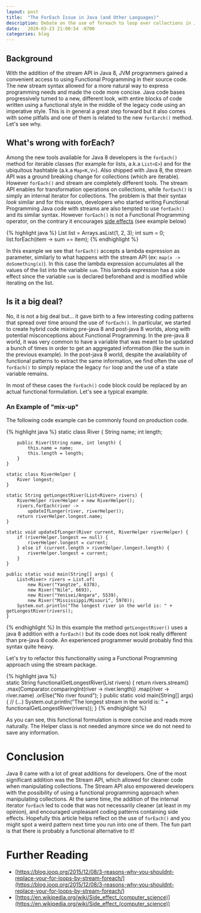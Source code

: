 ```yaml
---
layout: post
title:  "The ForEach Issue in Java (and Other Languages)"
description: Debate on the use of foreach to loop over collections in Java and how they allow for weak functional programming habits.
date:   2020-03-23 21:00:54 -0700
categories: blog
---
```


## Background
With the addition of the stream API in Java 8, JVM programmers gained a convenient access to using Functional Programming in their source code. The new stream syntax allowed for a more natural way to express programming needs and made the code more concise. Java code bases progressively turned to a new, different look, with entire blocks of code written using a functional style in the middle of the legacy code using an imperative style. This is in general a great step forward but it also comes with some pitfalls and one of them is related to the new `forEarch()` method. Let's see why.

## What's wrong with forEach?
Among the new tools available for Java 8 developers is the `forEach()` method for iterable classes (for example for lists, a.k.a `List<E>`) and for the ubiquitous hashtable (a.k.a `Map<K,V>`). Also shipped with Java 8, the stream API was a ground breaking change for collections (which are iterable). However `forEach()` and stream are completely different tools. The stream API enables for transformation operations on collections, while `forEach()` is simply an internal iterator for collections. The problem is that their syntax _look_ similar and for this reason, developers who started writing Functional Programming Java code with streams are also tempted to use `forEach()` and its similar syntax. However `forEach()` is not a Functional Programming operator, on the contrary it encourages [side effects](https://en.wikipedia.org/wiki/Side_effect_(computer_science)) (see example below)

{% highlight java %}
List<Integer> list = Arrays.asList(1, 2, 3);
int sum = 0;
list.forEach(item -> sum += item);
{% endhighlight %}

In this example we see that `forEach()` accepts a lambda expression as parameter, similarly to what happens with the stream API (ex: `map(x -> doSomething(x)`). In this case the lambda expression accumulates all the values of the list into the variable `sum`.
 This lambda expression has a side effect since the variable `sum` is declared beforehand and is modified while iterating on the list.

## Is it a big deal?
No, it is not a big deal but... it gave birth to a few interesting coding patterns that spread over time around the use of `forEach()`. In particular, we started to create hybrid code mixing pre-java 8 and post-java 8 worlds, along with potential misconceptions about Functional Programming. In the pre-java 8 world, it was very common to have a variable that was meant to be updated a bunch of times in order to get an aggregated information (like the sum in the previous example). In the post-java 8 world, despite the availability of functional patterns to extract the same information, we find often the use of `forEach()` to simply replace the legacy `for` loop and the use of a state variable remains.

In most of these cases the `forEach()` code block could be replaced by an actual functional formulation. Let's see a typical example.

### An Example of "mix-up"
The following code example can be commonly found on production code.

{% highlight java %}
    static class River {
        String name;
        int length;

        public River(String name, int length) {
            this.name = name;
            this.length = length;
        }
    }
    
    static class RiverHelper {
        River longest;
    }
    
    static String getLongestRiver(List<River> rivers) {
        RiverHelper riverHelper = new RiverHelper();
        rivers.forEach(river ->
            updateIfLonger(river, riverHelper));
        return riverHelper.longest.name;
    }

    static void updateIfLonger(River current, RiverHelper riverHelper) {
        if (riverHelper.longest == null) {
            riverHelper.longest = current;
        } else if (current.length > riverHelper.longest.length) {
            riverHelper.longest = current;
        }
    }
    
    public static void main(String[] args) {
        List<River> rivers = List.of(
            new River("Yangtze", 6378),
            new River("Nile", 6693),
            new River("Yenisei/Angara", 5539),
            new River("Mississippi/Misouri", 5970));
        System.out.println("The longest river in the world is: " + getLongestRiver(rivers));
    }
{% endhighlight %}
In this example the method `getLongestRiver()` uses a java 8 addition with a `forEach()` but its code does not look really different than pre-java 8 code. An experienced programmer would probably find this syntax quite heavy.

Let's try to refactor this functionality using a Functional Programming approach using the stream package.

{% highlight java %}    
    static String functionalGetLongestRiver(List<River> rivers) {
        return rivers.stream()
            .max(Comparator.comparingInt(river -> river.length))
            .map(river -> river.name)
            .orElse("No river found");
    }
    public static void main(String[] args) {
      // (...)
      System.out.println("The longest stream in the world is: " + functionalGetLongestRiver(rivers));
    }
{% endhighlight %}

As you can see, this functional formulation is more concise and reads more naturally. The Helper class is not needed anymore since we do not need to save any information.

# Conclusion
Java 8 came with a lot of great additions for developers. One of the most significant addition was the Stream API, which allowed for cleaner code when manipulating collections. The Stream API also empowered developers with the possibility of using a functional programming approach when manipulating collections. At the same time, the addition of the internal iterator `forEach` led to code that was not necessarily cleaner (at least in my opinion), and encouraged unpleasant coding patterns containing side effects. Hopefully this article helps reflect on the use of `forEach()` and you might spot a weird pattern next time you run into one of them. The fun part is that there is probably a functional alternative to it!

# Further Reading

* [https://blog.jooq.org/2015/12/08/3-reasons-why-you-shouldnt-replace-your-for-loops-by-stream-foreach/](https://blog.jooq.org/2015/12/08/3-reasons-why-you-shouldnt-replace-your-for-loops-by-stream-foreach/)
* [https://en.wikipedia.org/wiki/Side_effect_(computer_science)](https://en.wikipedia.org/wiki/Side_effect_(computer_science))
